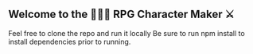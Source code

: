 Welcome to the 🧙🏻‍♂️ RPG Character Maker ⚔️
---

Feel free to clone the repo and run it locally
Be sure to run npm install to install dependencies prior to running.

